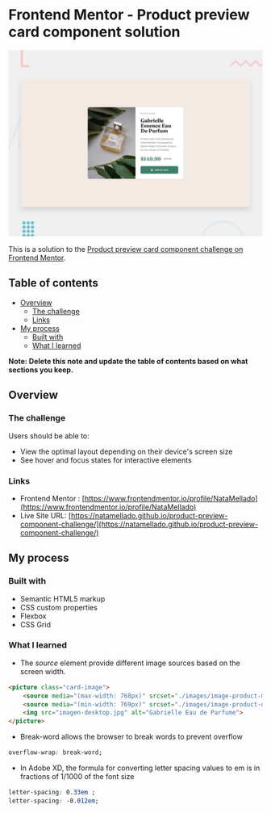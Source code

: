 # Frontend Mentor - Product preview card component solution

![](./design/desktop-preview.jpg)

This is a solution to the [Product preview card component challenge on Frontend Mentor](https://www.frontendmentor.io/challenges/product-preview-card-component-GO7UmttRfa). 

## Table of contents

- [Overview](#overview)
  - [The challenge](#the-challenge)
  - [Links](#links)
- [My process](#my-process)
  - [Built with](#built-with)
  - [What I learned](#what-i-learned)


**Note: Delete this note and update the table of contents based on what sections you keep.**

## Overview

### The challenge

Users should be able to:

- View the optimal layout depending on their device's screen size
- See hover and focus states for interactive elements


### Links

- Frontend Mentor : [https://www.frontendmentor.io/profile/NataMellado](https://www.frontendmentor.io/profile/NataMellado)
- Live Site URL: [https://natamellado.github.io/product-preview-component-challenge/](https://natamellado.github.io/product-preview-component-challenge/)

## My process

### Built with

- Semantic HTML5 markup
- CSS custom properties
- Flexbox
- CSS Grid

### What I learned

* The _source_ element provide different image sources based on the screen width. 
```html
<picture class="card-image">
    <source media="(max-width: 768px)" srcset="./images/image-product-mobile.jpg">
    <source media="(min-width: 769px)" srcset="./images/image-product-desktop.jpg">
    <img src="imagen-desktop.jpg" alt="Gabrielle Eau de Parfume">
</picture>
```
* Break-word allows the browser to break words to prevent overflow
```css
overflow-wrap: break-word;
```

* In Adobe XD, the formula for converting letter spacing values to em is in fractions of 1/1000 of the font size
```css
letter-spacing: 0.33em ;
letter-spacing: -0.012em;
````